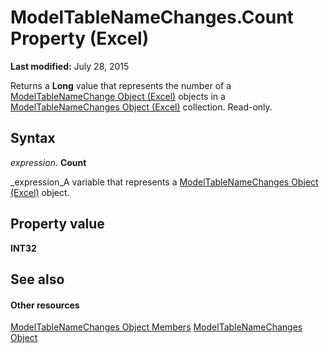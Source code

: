 
# ModelTableNameChanges.Count Property (Excel)

 **Last modified:** July 28, 2015

Returns a  **Long** value that represents the number of a [ModelTableNameChange Object (Excel)](f739aed8-aa89-a05d-fa84-8ae2520576fb.md) objects in a [ModelTableNameChanges Object (Excel)](78ecf42b-7ce5-b00a-a9c1-ba3fdc5b5731.md) collection. Read-only.

## Syntax

 _expression_. **Count**

 _expression_A variable that represents a  [ModelTableNameChanges Object (Excel)](78ecf42b-7ce5-b00a-a9c1-ba3fdc5b5731.md) object.


## Property value

 **INT32**


## See also


#### Other resources


 [ModelTableNameChanges Object Members](241e9c2d-29ba-97a0-e20c-702ebd9b7b69.md)
 [ModelTableNameChanges Object](78ecf42b-7ce5-b00a-a9c1-ba3fdc5b5731.md)
